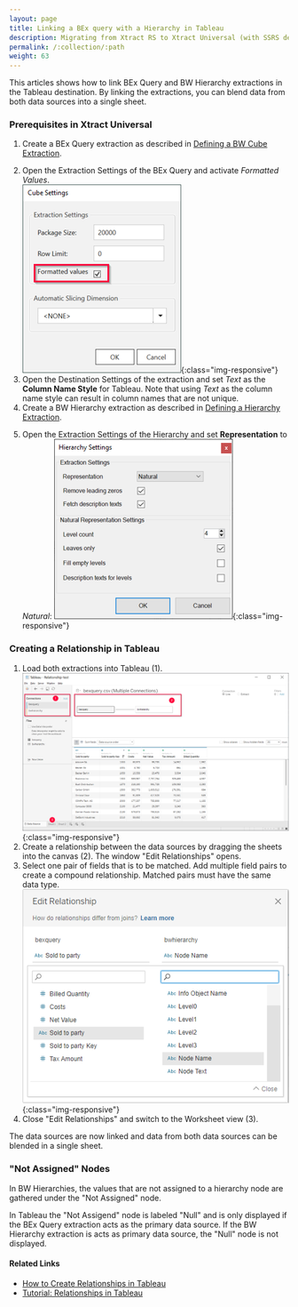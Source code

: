 ```yaml
---
layout: page
title: Linking a BEx query with a Hierarchy in Tableau
description: Migrating from Xtract RS to Xtract Universal (with SSRS destination)
permalink: /:collection/:path
weight: 63
---
```


This articles shows how to link BEx Query and BW Hierarchy extractions in the Tableau destination.
By linking the extractions, you can blend data from both data sources into a single sheet. 

### Prerequisites in Xtract Universal

1. Create a BEx Query extraction as described in [Defining a BW Cube Extraction](https://help.theobald-software.com/en/xtract-universal/bwcube/bw-cube-extraction-define). 
<!--- ![XU-Tableau-BExQuery](/img/contents/XU-Tableau-BExQuery.png){:class="img-responsive"} -->
2. Open the Extraction Settings of the BEx Query and activate *Formatted Values*.<br>
![XU-Tableau-BExQuery-Settings](/img/contents/XU-Tableau-BExQuery-Settings.png){:class="img-responsive"}
2. Open the Destination Settings of the extraction and set *Text* as the **Column Name Style** for Tableau.
Note that using *Text* as the column name style can result in column names that are not unique.
4. Create a BW Hierarchy extraction as described in [Defining a Hierarchy Extraction](https://help.theobald-software.com/en/xtract-universal/bw-hierarchies/hierarchy-extraction-define). 
<!--- ![XU-Tableau-Hierarchy](/img/contents/XU-Tableau-Hierarchy.png){:class="img-responsive"} -->
5. Open the Extraction Settings of the Hierarchy and set **Representation** to *Natural*:
![XU-Tableau-Hierarchy-Settings](/img/contents/XU-Tableau-Hierarchy-Settings.png){:class="img-responsive"}


### Creating a Relationship in Tableau

1. Load both extractions into Tableau (1).
![Tableau-BExQuery-Datasource](/img/contents/Tableau-BExQuery-Datasource.png){:class="img-responsive"}
2. Create a relationship between the data sources by dragging the sheets into the canvas (2). The window "Edit Relationships" opens.
3. Select one pair of fields that is to be matched. Add multiple field pairs to create a compound relationship. Matched pairs must have the same data type. 
![Tableau-Edit-Relationships](/img/contents/Tableau-Edit-Relationships.png){:class="img-responsive"}
4. Close "Edit Relationships" and switch to the Worksheet view (3).

The data sources are now linked and data from both data sources can be blended in a single sheet. 
<!--- ![Tableau-Linked-Data-Sources](/img/contents/Tableau-Linked-Data-Sources.png){:class="img-responsive"}-->

### "Not Assigned" Nodes

In BW Hierarchies, the values that are not assigned to a hierarchy node are gathered under the "Not Assigned" node.

In Tableau the "Not Assigend" node is labeled "Null" and is only displayed if the BEx Query extraction acts as the primary data source. 
If the BW Hierarchy extraction is acts as primary data source, the "Null" node is not displayed.
<!---![Tableau_Relationship_with_Null_Node](/img/contents/Tableau_Relationship_with_Null_Node.png){:class="img-responsive"} -->
<!---![Tableau_Relationship_without_Null_Node](/img/contents/Tableau_Relationship_without_Null_Node.png){:class="img-responsive"} -->

#### Related Links
- [How to Create Relationships in Tableau](https://help.tableau.com/current/pro/desktop/en-us/relate_tables.htm#create-a-relationship)
- [Tutorial: Relationships in Tableau](https://www.tableau.com/learn/tutorials/on-demand/relationships)
